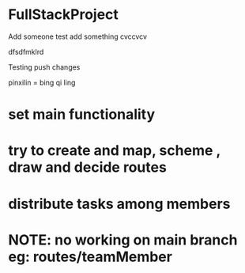# FullStackProject

Add someone 
test
add something
cvccvcv

dfsdfmklrd


Testing push changes




pinxilin =  bing qi ling

# set main functionality

# try to create and map, scheme , draw and decide routes


# distribute tasks among members



# NOTE: no working on main branch eg: routes/teamMember



